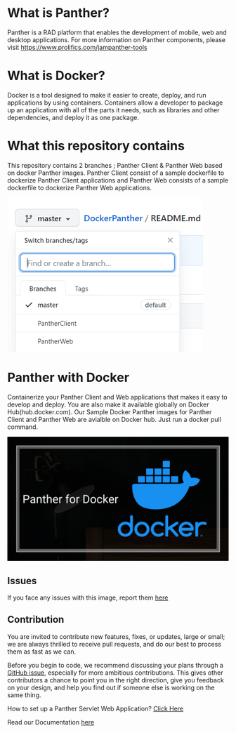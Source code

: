 # What is Panther?
Panther is a RAD platform that enables the development of mobile, web and desktop applications.
For more information on Panther components, please visit https://www.prolifics.com/jampanther-tools

# What is Docker?
Docker is a tool designed to make it easier to create, deploy, and run applications by using containers. Containers allow a developer to package up an application with all of the parts it needs, such as libraries and other dependencies, and deploy it as one package.

# What this repository contains
This repository contains 2 branches ; Panther Client &  Panther Web based on docker Panther images. Panther Client consist of a sample dockerfile to dockerize Panther Client applications and  Panther Web consists of a sample dockerfile to dockerize Panther Web applications. 

![](BranchInfo.PNG)

# Panther with Docker
Containerize your Panther Client and Web applications that makes it easy to develop and deploy. You are also make it available globally on Docker Hub(hub.docker.com). Our Sample Docker Panther images for Panther Client and Panther Web are avialble on Docker hub. Just run a docker pull command.

![](Docker.png)


## Issues
If you face any issues with this image, report them [here](https://github.com/ProlificsPanther/Docker-Panther/issues)

## Contribution
You are invited to contribute new features, fixes, or updates, large or small; we are always thrilled to receive pull requests, and do our best to process them as fast as we can.

Before you begin to code, we recommend discussing your plans through a [GitHub issue](https://github.com/ProlificsPanther/Docker-Panther/issues), especially for more ambitious contributions. This gives other contributors a chance to point you in the right direction, give you feedback on your design, and help you find out if someone else is working on the same thing.

How to set up a Panther Servlet Web Application? [Click Here](https://github.com/ProlificsPanther/PantherWeb/releases "Named link title")

Read our Documentation [here](https://docs.prolifics.com)
